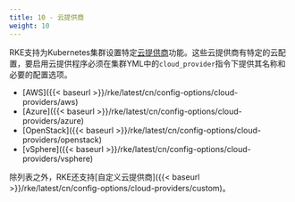 ```yaml
---
title: 10 - 云提供商
weight: 10
---
```


RKE支持为Kubernetes集群设置特定[云提供商](https://kubernetes.io/docs/concepts/cluster-administration/cloud-providers/)功能。这些云提供商有特定的云配置，要启用云提供程序必须在集群YML中的`cloud_provider`指令下提供其名称和必要的配置选项。

* [AWS]({{< baseurl >}}/rke/latest/cn/config-options/cloud-providers/aws)
* [Azure]({{< baseurl >}}/rke/latest/cn/config-options/cloud-providers/azure)
* [OpenStack]({{< baseurl >}}/rke/latest/cn/config-options/cloud-providers/openstack)
* [vSphere]({{< baseurl >}}/rke/latest/cn/config-options/cloud-providers/vsphere)

除列表之外，RKE还支持[自定义云提供商]({{< baseurl >}}/rke/latest/cn/config-options/cloud-providers/custom)。